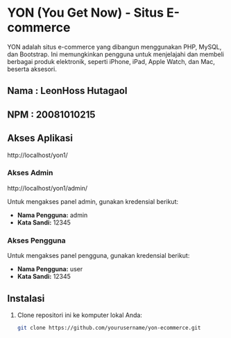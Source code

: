 # YON (You Get Now) - Situs E-commerce

YON adalah situs e-commerce yang dibangun menggunakan PHP, MySQL, dan Bootstrap. Ini memungkinkan pengguna untuk menjelajahi dan membeli berbagai produk elektronik, seperti iPhone, iPad, Apple Watch, dan Mac, beserta aksesori.

## Nama : LeonHoss Hutagaol
## NPM  : 20081010215

## Akses Aplikasi
http://localhost/yon1/
### Akses Admin
http://localhost/yon1/admin/

Untuk mengakses panel admin, gunakan kredensial berikut:

- **Nama Pengguna:** admin
- **Kata Sandi:** 12345

### Akses Pengguna

Untuk mengakses panel pengguna, gunakan kredensial berikut:

- **Nama Pengguna:** user
- **Kata Sandi:** 12345

## Instalasi

1. Clone repositori ini ke komputer lokal Anda:

   ```bash
   git clone https://github.com/yourusername/yon-ecommerce.git
